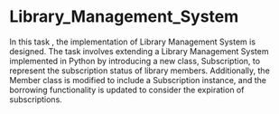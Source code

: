 # Library_Management_System
In this task , the implementation of Library Management System is designed. The task involves extending a Library Management System implemented in Python by introducing a new class, Subscription, to represent the subscription status of library members. Additionally, the Member class is modified to include a Subscription instance, and the borrowing functionality is updated to consider the expiration of subscriptions.

